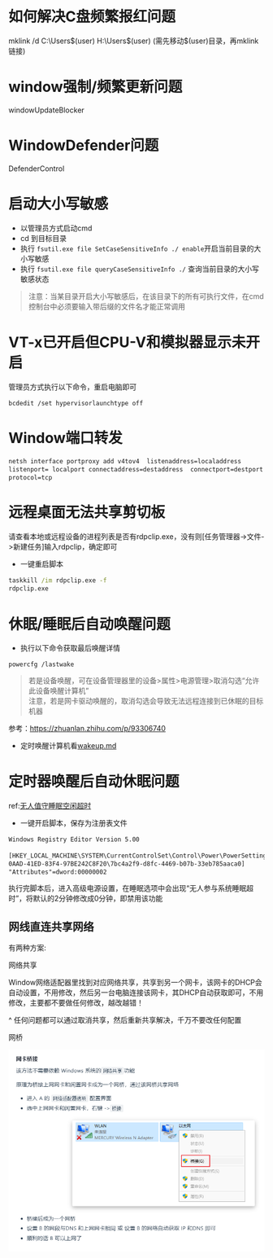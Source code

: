 # 如何解决C盘频繁报红问题
mklink /d C:\Users\$(user) H:\Users\$(user) (需先移动$(user)目录，再mklink链接)
# window强制/频繁更新问题
windowUpdateBlocker
# WindowDefender问题
DefenderControl
# 启动大小写敏感
- 以管理员方式启动cmd
- cd 到目标目录
- 执行 `fsutil.exe file SetCaseSensitiveInfo ./ enable`开启当前目录的大小写敏感
- 执行 `fsutil.exe file queryCaseSensitiveInfo ./` 查询当前目录的大小写敏感状态
> 注意：当某目录开启大小写敏感后，在该目录下的所有可执行文件，在cmd控制台中必须要输入带后缀的文件名才能正常调用
# VT-x已开启但CPU-V和模拟器显示未开启
管理员方式执行以下命令，重启电脑即可
```
bcdedit /set hypervisorlaunchtype off
```
# Window端口转发
```
netsh interface portproxy add v4tov4  listenaddress=localaddress listenport= localport connectaddress=destaddress  connectport=destport protocol=tcp
```
# 远程桌面无法共享剪切板
请查看本地或远程设备的进程列表是否有rdpclip.exe，没有则\[任务管理器->文件->新建任务\]输入rdpclip，确定即可
- 一键重启脚本
```bat
taskkill /im rdpclip.exe -f
rdpclip.exe

```
# 休眠/睡眠后自动唤醒问题
- 执行以下命令获取最后唤醒详情
```
powercfg /lastwake
```
> 若是设备唤醒，可在设备管理器里的设备>属性>电源管理>取消勾选“允许此设备唤醒计算机” \
> 注意，若是网卡驱动唤醒的，取消勾选会导致无法远程连接到已休眠的目标机器 

参考：https://zhuanlan.zhihu.com/p/93306740  

- 定时唤醒计算机看[wakeup.md](./wakeup.md) 

# 定时器唤醒后自动休眠问题

ref:[无人值守睡眠空闲超时](https://learn.microsoft.com/zh-cn/windows-hardware/customize/power-settings/sleep-settings-sleep-unattended-idle-timeout)  
- 一键开启脚本，保存为注册表文件  
```reg
Windows Registry Editor Version 5.00

[HKEY_LOCAL_MACHINE\SYSTEM\CurrentControlSet\Control\Power\PowerSettings\238C9FA8-0AAD-41ED-83F4-97BE242C8F20\7bc4a2f9-d8fc-4469-b07b-33eb785aaca0]
"Attributes"=dword:00000002

```
执行完脚本后，进入高级电源设置，在睡眠选项中会出现“无人参与系统睡眠超时”，将默认的2分钟修改成0分钟，即禁用该功能  

## 网线直连共享网络

有两种方案: 

网络共享

Window网络适配器里找到对应网络共享，共享到另一个网卡，该网卡的DHCP会自动设置，不用修改，然后另一台电脑连接该网卡，其DHCP自动获取即可，不用修改，主要都不要做任何修改，越改越错！

  ^ 任何问题都可以通过取消共享，然后重新共享解决，千万不要改任何配置

网桥

![image-20241114155454099](./assets/image-20241114155454099.png)









